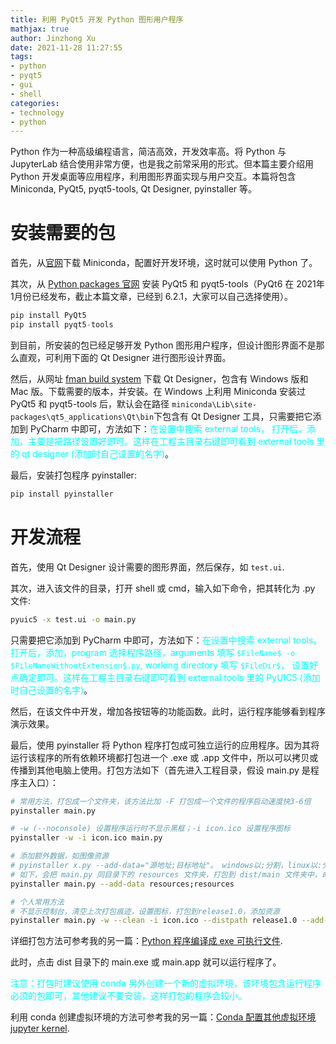 ```yaml
---
title: 利用 PyQt5 开发 Python 图形用户程序
mathjax: true
author: Jinzhong Xu
date: 2021-11-28 11:27:55
tags:
- python
- pyqt5
- gui
- shell
categories:
- technology
- python
---
```


Python 作为一种高级编程语言，简洁高效，开发效率高。将 Python 与 JupyterLab 结合使用非常方便，也是我之前常采用的形式。但本篇主要介绍用 Python 开发桌面等应用程序，利用图形界面实现与用户交互。本篇将包含 Miniconda, PyQt5, pyqt5-tools, Qt Designer, pyinstaller 等。

<!--more-->

# 安装需要的包

首先，从[官网](https://docs.conda.io/en/latest/miniconda.html)下载 Miniconda，配置好开发环境，这时就可以使用 Python 了。

其次，从 [Python packages 官网](https://pypi.org/) 安装 PyQt5 和 pyqt5-tools（PyQt6 在 2021年1月份已经发布，截止本篇文章，已经到 6.2.1，大家可以自己选择使用）。

```python
pip install PyQt5
pip install pyqt5-tools
```

到目前，所安装的包已经足够开发 Python 图形用户程序，但设计图形界面不是那么直观，可利用下面的 Qt Designer  进行图形设计界面。

然后，从网址 [fman build system](https://build-system.fman.io/qt-designer-download) 下载 Qt Designer，包含有 Windows 版和 Mac 版。下载需要的版本，并安装。在 Windows 上利用 Miniconda 安装过 PyQt5 和 pyqt5-tools 后，默认会在路径 `miniconda\Lib\site-packages\qt5_applications\Qt\bin`下包含有 Qt Designer 工具，只需要把它添加到 PyCharm 中即可，方法如下：<font color=cyan>在设置中搜索 external tools， 打开后，添加，主要是把路径设置好即可。这样在工程主目录右键即可看到 external tools 里的 qt designer (添加时自己设置的名字)</font>。

最后，安装打包程序 pyinstaller:

```python
pip install pyinstaller
```

# 开发流程

首先，使用 Qt Designer 设计需要的图形界面，然后保存，如 `test.ui`.

其次，进入该文件的目录，打开 shell 或 cmd，输入如下命令，把其转化为 .py 文件:

```bash
pyuic5 -x test.ui -o main.py
```

只需要把它添加到 PyCharm 中即可，方法如下：<font color=cyan>在设置中搜索 external tools， 打开后，添加，program 选择程序路径，arguments 填写 `$FileName$ -o $FileNameWithoutExtension$.py`,  working directory 填写 `$FileDir$`， 设置好点确定即可。这样在工程主目录右键即可看到 external tools 里的 PyUIC5 (添加时自己设置的名字)</font>。

然后，在该文件中开发，增加各按钮等的功能函数。此时，运行程序能够看到程序演示效果。

最后，使用 pyinstaller 将 Python 程序打包成可独立运行的应用程序。因为其将运行该程序的所有依赖环境都打包进一个 .exe 或 .app 文件中，所以可以拷贝或传播到其他电脑上使用。打包方法如下（首先进入工程目录，假设 main.py 是程序主入口）：

```bash
# 常用方法，打包成一个文件夹，该方法比加 -F 打包成一个文件的程序启动速度快3-6倍
pyinstaller main.py

# -w (--noconsole) 设置程序运行时不显示黑框；-i icon.ico 设置程序图标
pyinstaller -w -i icon.ico main.py

# 添加额外数据，如图像资源
# pyinstaller x.py --add-data="源地址;目标地址"。 windows以;分割，linux以:分割
# 如下，会把 main.py 同目录下的 resources 文件夹，打包到 dist/main 文件夹中，命名仍然是 resources
pyinstaller main.py --add-data resources;resources

# 个人常用方法
# 不显示控制台，清空上次打包痕迹，设置图标，打包到release1.0，添加资源
pyinstaller main.py -w --clean -i icon.ico --distpath release1.0 --add-data resources;resources
```

详细打包方法可参考我的另一篇：[Python 程序编译成 exe 可执行文件](https://xujinzh.github.io/2020/07/21/python-to-exe/).

此时，点击 dist 目录下的 main.exe 或 main.app 就可以运行程序了。

<font color=cyan>注意：打包时建议使用 conda 另外创建一个新的虚拟环境，该坏境包含运行程序必须的包即可，其他建议不要安装，这样打包的程序会较小。</font>

利用 conda 创建虚拟环境的方法可参考我的另一篇：[Conda 配置其他虚拟环境 jupyter kernel](https://xujinzh.github.io/2020/03/25/conda-jupyter-env-kernel/).
